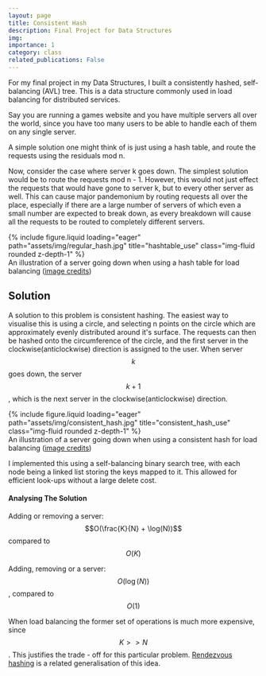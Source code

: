 ```yaml
---
layout: page
title: Consistent Hash
description: Final Project for Data Structures
img:
importance: 1
category: class
related_publications: False
---
```


For my final project in my Data Structures, I built a consistently hashed, self-balancing (AVL) tree. This is a data structure commonly used in load balancing for distributed services.

Say you are running a games website and you have multiple servers all over the world, since you have too many users to be able to handle each of them on any single server.

A simple solution one might think of is just using a hash table, and route the requests using the residuals mod n.

Now, consider the case where server k goes down. The simplest solution would be to route the requests mod n - 1. However, this would not just effect the requests that would have gone to server k, but to every other server as well. This can cause major pandemonium by routing requests all over the place, especially if there are a large number of servers of which even a small number are expected to break down, as every breakdown will cause all the requests to be routed to completely different servers.

<div class="row">
    <div class="col-sm mt-3 mt-md-0">
        {% include figure.liquid loading="eager" path="assets/img/regular_hash.jpg" title="hashtable_use" class="img-fluid rounded z-depth-1" %}
    </div>
</div>
<div class="caption">
    An illustration of a server going down when using a hash table for load balancing (<a href="highscalability.com/consistent-hashing-algorithm" target="_blank">image credits</a>)
</div>

## Solution

A solution to this problem is consistent hashing. The easiest way to visualise this is using a circle, and selecting n points on the circle which are approximately evenly distributed around it's surface. The requests can then be hashed onto the circumference of the circle, and the first server in the clockwise(anticlockwise) direction is assigned to the user. When server $$k$$ goes down, the server $$k + 1$$, which is the next server in the clockwise(anticlockwise) direction.

<div class="row">
    <div class="col-sm mt-3 mt-md-0">
        {% include figure.liquid loading="eager" path="assets/img/consistent_hash.jpg" title="consistent_hash_use" class="img-fluid rounded z-depth-1" %}
    </div>
</div>
<div class="caption">
    An illustration of a server going down when using a consistent hash for load balancing (<a href="highscalability.com/consistent-hashing-algorithm" target="_blank">image credits</a>)
</div>

I implemented this using a self-balancing binary search tree, with each node being a linked list storing the keys mapped to it. This allowed for efficient look-ups without a large delete cost.

#### Analysing The Solution

Adding or removing a server: $$O(\frac{K}{N} + \log(N))$$ compared to $$O(K)$$

Adding, removing or a server: $$O(\log(N))$$, compared to $$O(1)$$

When load balancing the former set of operations is much more expensive, since $$K >> N$$. This justifies the trade - off for this particular problem. [Rendezvous hashing](https://en.wikipedia.org/wiki/Rendezvous_hashing) is a related generalisation of this idea.
